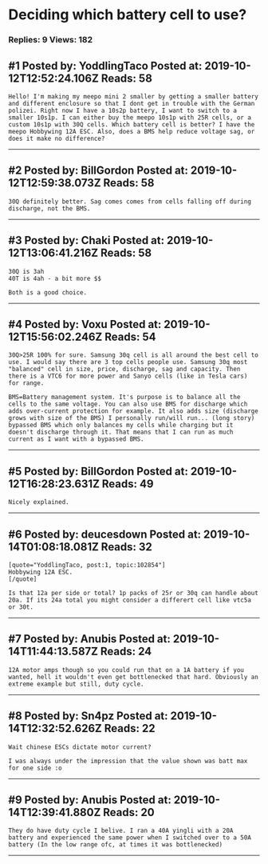 # Deciding which battery cell to use?

### Replies: 9 Views: 182

## \#1 Posted by: YoddlingTaco Posted at: 2019-10-12T12:52:24.106Z Reads: 58

```
Hello! I'm making my meepo mini 2 smaller by getting a smaller battery and different enclosure so that I dont get in trouble with the German polizei. Right now I have a 10s2p battery, I want to switch to a smaller 10s1p. I can either buy the meepo 10s1p with 25R cells, or a custom 10s1p with 30Q cells. Which battery cell is better? I have the meepo Hobbywing 12A ESC. Also, does a BMS help reduce voltage sag, or does it make no difference?
```

---
## \#2 Posted by: BillGordon Posted at: 2019-10-12T12:59:38.073Z Reads: 58

```
30Q definitely better. Sag comes comes from cells falling off during discharge, not the BMS.
```

---
## \#3 Posted by: Chaki Posted at: 2019-10-12T13:06:41.216Z Reads: 58

```
30Q is 3ah
40T is 4ah - a bit more $$

Both is a good choice.
```

---
## \#4 Posted by: Voxu Posted at: 2019-10-12T15:56:02.246Z Reads: 54

```
30Q>25R 100% for sure. Samsung 30q cell is all around the best cell to use. I would say there are 3 top cells people use. Samsung 30q most "balanced" cell in size, price, discharge, sag and capacity. Then there is a VTC6 for more power and Sanyo cells (like in Tesla cars) for range. 

BMS=Battery management system. It's purpose is to balance all the cells to the same voltage. You can also use BMS for discharge which adds over-current protection for example. It also adds size (discharge grows with size of the BMS) I personally run/will run... (long story) bypassed BMS which only balances my cells while charging but it doesn't discharge through it. That means that I can run as much current as I want with a bypassed BMS.
```

---
## \#5 Posted by: BillGordon Posted at: 2019-10-12T16:28:23.631Z Reads: 49

```
Nicely explained.
```

---
## \#6 Posted by: deucesdown Posted at: 2019-10-14T01:08:18.081Z Reads: 32

```
[quote="YoddlingTaco, post:1, topic:102854"]
Hobbywing 12A ESC.
[/quote]

Is that 12a per side or total? 1p packs of 25r or 30q can handle about 20a. If its 24a total you might consider a differert cell like vtc5a or 30t.
```

---
## \#7 Posted by: Anubis Posted at: 2019-10-14T11:44:13.587Z Reads: 24

```
12A motor amps though so you could run that on a 1A battery if you wanted, hell it wouldn't even get bottlenecked that hard. Obviously an extreme example but still, duty cycle.
```

---
## \#8 Posted by: Sn4pz Posted at: 2019-10-14T12:32:52.626Z Reads: 22

```
Wait chinese ESCs dictate motor current? 

I was always under the impression that the value shown was batt max for one side :o
```

---
## \#9 Posted by: Anubis Posted at: 2019-10-14T12:39:41.880Z Reads: 20

```
They do have duty cycle I belive. I ran a 40A yingli with a 20A battery and experienced the same power when I switched over to a 50A battery (In the low range ofc, at times it was bottlenecked)
```

---
